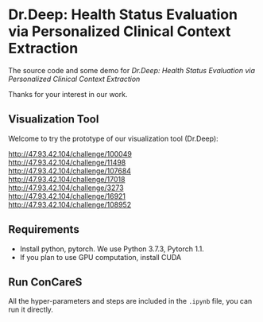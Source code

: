 # Dr.Deep: Health Status Evaluation via Personalized Clinical Context Extraction

The source code and some demo for *Dr.Deep: Health Status Evaluation via Personalized Clinical Context Extraction*

Thanks for your interest in our work.

## Visualization Tool
Welcome to try the prototype of our visualization tool (Dr.Deep):

http://47.93.42.104/challenge/100049   
http://47.93.42.104/challenge/11498   
http://47.93.42.104/challenge/107684   
http://47.93.42.104/challenge/17018   
http://47.93.42.104/challenge/3273   
http://47.93.42.104/challenge/16921   
http://47.93.42.104/challenge/108952      


## Requirements

* Install python, pytorch. We use Python 3.7.3, Pytorch 1.1.
* If you plan to use GPU computation, install CUDA


## Run ConCareS

All the hyper-parameters and steps are included in the `.ipynb` file, you can run it directly.

